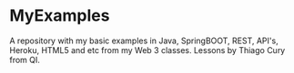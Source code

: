 # MyExamples
A repository with my basic examples in Java, SpringBOOT, REST, API's, Heroku, HTML5 and etc from my Web 3 classes.
Lessons by Thiago Cury from QI.
